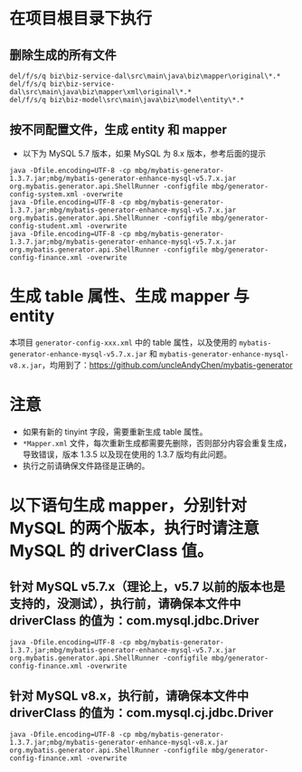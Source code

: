 # 在项目根目录下执行
## 删除生成的所有文件
```
del/f/s/q biz\biz-service-dal\src\main\java\biz\mapper\original\*.*
del/f/s/q biz\biz-service-dal\src\main\java\biz\mapper\xml\original\*.*
del/f/s/q biz\biz-model\src\main\java\biz\model\entity\*.*
```

## 按不同配置文件，生成 entity 和 mapper
- 以下为 MySQL 5.7 版本，如果 MySQL 为 8.x 版本，参考后面的提示
```
java -Dfile.encoding=UTF-8 -cp mbg/mybatis-generator-1.3.7.jar;mbg/mybatis-generator-enhance-mysql-v5.7.x.jar org.mybatis.generator.api.ShellRunner -configfile mbg/generator-config-system.xml -overwrite
java -Dfile.encoding=UTF-8 -cp mbg/mybatis-generator-1.3.7.jar;mbg/mybatis-generator-enhance-mysql-v5.7.x.jar org.mybatis.generator.api.ShellRunner -configfile mbg/generator-config-student.xml -overwrite
java -Dfile.encoding=UTF-8 -cp mbg/mybatis-generator-1.3.7.jar;mbg/mybatis-generator-enhance-mysql-v5.7.x.jar org.mybatis.generator.api.ShellRunner -configfile mbg/generator-config-finance.xml -overwrite
```

# 生成 table 属性、生成 mapper 与 entity
本项目 `generator-config-xxx.xml` 中的 table 属性，以及使用的 `mybatis-generator-enhance-mysql-v5.7.x.jar` 和 `mybatis-generator-enhance-mysql-v8.x.jar`，均用到了：https://github.com/uncleAndyChen/mybatis-generator

# 注意
- 如果有新的 tinyint 字段，需要重新生成 table 属性。
- `*Mapper.xml` 文件，每次重新生成都需要先删除，否则部分内容会重复生成，导致错误，版本 1.3.5 以及现在使用的 1.3.7 版均有此问题。
- 执行之前请确保文件路径是正确的。

# 以下语句生成 mapper，分别针对 MySQL 的两个版本，执行时请注意 MySQL 的 driverClass 值。
## 针对 MySQL v5.7.x（理论上，v5.7 以前的版本也是支持的，没测试），执行前，请确保本文件中 driverClass 的值为：com.mysql.jdbc.Driver
```
java -Dfile.encoding=UTF-8 -cp mbg/mybatis-generator-1.3.7.jar;mbg/mybatis-generator-enhance-mysql-v5.7.x.jar org.mybatis.generator.api.ShellRunner -configfile mbg/generator-config-finance.xml -overwrite
```

## 针对 MySQL v8.x，执行前，请确保本文件中 driverClass 的值为：com.mysql.cj.jdbc.Driver
```
java -Dfile.encoding=UTF-8 -cp mbg/mybatis-generator-1.3.7.jar;mbg/mybatis-generator-enhance-mysql-v8.x.jar org.mybatis.generator.api.ShellRunner -configfile mbg/generator-config-finance.xml -overwrite
```
